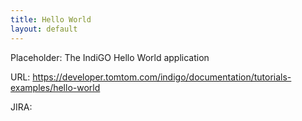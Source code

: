 ```yaml
---
title: Hello World
layout: default
---
```


Placeholder: The IndiGO Hello World application

URL: https://developer.tomtom.com/indigo/documentation/tutorials-examples/hello-world

JIRA: 
